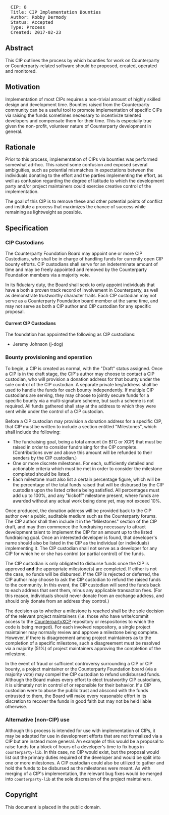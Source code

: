 <pre>
  CIP: 8
  Title: CIP Implementation Bounties
  Author: Robby Dermody <robbyd@counterparty.io>
  Status: Accepted
  Type: Process
  Created: 2017-02-23
</pre>

## Abstract ##

This CIP outlines the process by which bounties for work on Counterparty or Counterparty-related software should be proposed, created, operated and monitored.

## Motivation ##

Implementation of most CIPs requires a non-trivial amount of highly skilled design and development time. Bounties raised from the Counterparty community can be a useful tool to promote implementation of specific CIPs via raising the funds sometimes necessary to incentivize talented developers and compensate them for their time. This is especially true given the non-profit, volunteer nature of Counterparty development in general.

## Rationale ##

Prior to this process, implementation of CIPs via bounties was performed somewhat ad-hoc. This raised some confusion and exposed several ambiguities, such as potential mismatches in expectations between the individuals donating to the effort and the parties implementing the effort, as well as confusion regarding the degree of latitude to which the development party and/or project maintainers could exercise creative control of the implementation.

The goal of this CIP is to remove these and other potential points of conflict and institute a process that maximizes the chance of success while remaining as lightweight as possible.

## Specification ##

### CIP Custodians ###

The Counterparty Foundation Board may appoint one or more CIP Custodians, who shall be in charge of handling funds for currently open CIP bounty efforts. CIP custodians shall serve for an indeterminate amount of time and may be freely appointed and removed by the Counterparty Foundation members via a majority vote.

In its fiduciary duty, the Board shall seek to only appoint individuals that have a both a proven track record of involvement in Counterparty, as well as demonstrate trustworthy character traits. Each CIP custodian may not serve as a Counterparty Foundation board member at the same time, and may not serve as both a CIP author and CIP custodian for any specific proposal.

#### Current CIP Custodians ####

The foundation has appointed the following as CIP custodians:

* Jeremy Johnson (j-dog)

### Bounty provisioning and operation ###

To begin, a CIP is created as normal, with the "Draft" status assigned. Once a CIP is in the draft stage, the CIP's author may choose to contact a CIP custodian, who will provision a donation address for that bounty under the sole control of the CIP custodian. A separate private key/address shall be used to handle the funds for each bounty independently. If multiple CIP custodians are serving, they may choose to jointly secure funds for a specific bounty via a multi-signature scheme, but such a scheme is not required. All funds gathered shall stay at the address to which they were sent while under the control of a CIP custodian.

Before a CIP custodian may provision a donation address for a specific CIP, that CIP must be written to include a section entitled "Milestones", which shall include the following:

* The fundraising goal, being a total amount (in BTC or XCP) that must be raised in order to consider fundraising for the CIP complete. (Contributions over and above this amount will be refunded to their senders by the CIP custodian.)  
* One or more discrete milestones. For each, sufficiently detailed and actionable criteria which must be met in order to consider the milestone completed should be listed.
* Each milestone must also list a certain percentage figure, which will be the percentage of the total funds raised that will be disbursed by the CIP custodian upon the listed criteria being satisfied. All percentages must add up to 100%, and any "kickoff" milestone present, where funds are awarded without any actual work being done yet, may not exceed 10%.

Once produced, the donation address will be provided back to the CIP author over a pubic, auditable medium such as the Counterparty forums. The CIP author shall then include it in the "Milestones" section of the CIP draft, and may then commence the fundraising necessary to attract development talent to implement the CIP for an amount up to the listed fundraising goal. Once an interested developer is found, that developer's name should also be listed in the CIP as the individual (or individuals) implementing it. The CIP custodian shall not serve as a developer for any CIP for which he or she has control (or partial control) of the funds.

The CIP custodian is only obligated to disburse funds once the CIP is approved **and** the appropriate milestone(s) are completed. If either is not the case, no funds will be disbursed. If the CIP is rejected or deferred, the CIP author may choose to ask the CIP custodian to refund the raised funds to the community. In this event, the CIP custodian will send the funds back to each address that sent them, minus any applicable transaction fees. (For this reason, individuals should never donate from an exchange address, and should only donate from an address they control.)

The decision as to whether a milestone is reached shall be the sole decision of the relevant project maintainers (i.e. those who have write/commit access to the [CounterpartyXCP](https://github.com/counterpartyxcp) repository or respositories to which the code is being merged). For each involved respository, a single project maintainer may normally review and approve a milestone being complete. However, if there is disagreement among project maintainers as to the completion of a specific milestone, such a disagreement must be resolved via a majority (51%) of project maintainers approving the completion of the milestone.

In the event of fraud or sufficient controversy surrounding a CIP or CIP bounty, a project maintainer or the Counterparty Foundation board (via a majority vote) may compel the CIP custodian to refund undisbursed funds. Although the Board makes every effort to elect trustworthy CIP custodians, it is ultimately not in control of or reponsible for their behavior. If a CIP custodian were to abuse the public trust and abscond with the funds entrusted to them, the Board will make every reasonable effort in its discretion to recover the funds in good faith but may not be held liable otherwise.

### Alternative (non-CIP) use ###

Although this process is intended for use with implementation of CIPs, it may be adapted for use in development efforts that are not formalized via a CIP but are instead more general. An example of this would be a proposal to raise funds for a block of hours of a developer's time to fix bugs in `counterparty-lib`. In this case, no CIP would exist, but the proposal would list out the primary duties required of the developer and would be split into one or more milestones. A CIP custodian could also be utilized to gather and hold the funds to be disbursed as the milestones were meant. As with merging of a CIP's implementation, the relevant bug fixes would be merged into `counterparty-lib` at the sole discresion of the project maintainers.

## Copyright ##

This document is placed in the public domain.
